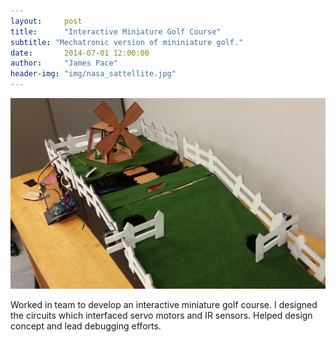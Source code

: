 ```yaml
---
layout:     post
title:      "Interactive Miniature Golf Course"
subtitle: "Mechatronic version of mininiature golf."
date:       2014-07-01 12:00:00
author:     "James Pace"
header-img: "img/nasa_sattellite.jpg"
---
```


![Rough Prototype of Design](/img/mechatronics-2.png)

Worked in team to develop an interactive miniature golf course. I designed the circuits which interfaced servo motors and IR sensors. Helped design concept and lead debugging efforts.
